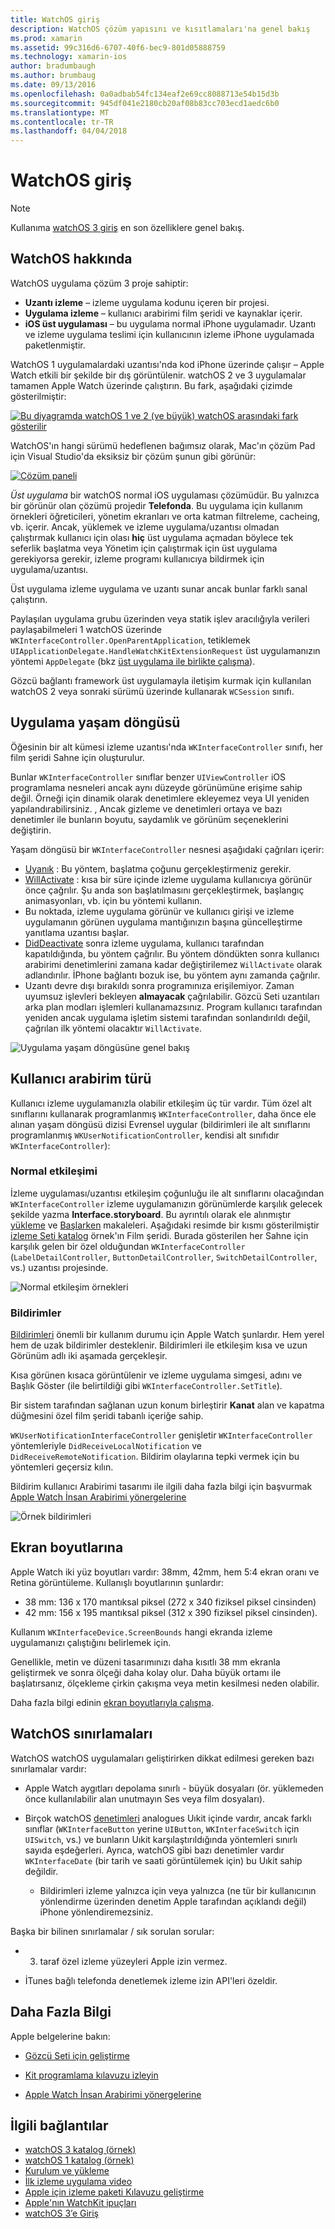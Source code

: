```yaml
---
title: WatchOS giriş
description: WatchOS çözüm yapısını ve kısıtlamaları'na genel bakış
ms.prod: xamarin
ms.assetid: 99c316d6-6707-40f6-bec9-801d05888759
ms.technology: xamarin-ios
author: bradumbaugh
ms.author: brumbaug
ms.date: 09/13/2016
ms.openlocfilehash: 0a0adbab54fc134eaf2e69cc8088713e54b15d3b
ms.sourcegitcommit: 945df041e2180cb20af08b83cc703ecd1aedc6b0
ms.translationtype: MT
ms.contentlocale: tr-TR
ms.lasthandoff: 04/04/2018
---
```

# <a name="introduction-to-watchos"></a>WatchOS giriş

> [!NOTE]
> Kullanıma [watchOS 3 giriş](~/ios/watchos/platform/introduction-to-watchos3/index.md) en son özelliklere genel bakış.

## <a name="about-watchos"></a>WatchOS hakkında

WatchOS uygulama çözüm 3 proje sahiptir:

- **Uzantı izleme** – izleme uygulama kodunu içeren bir projesi.
- **Uygulama izleme** – kullanıcı arabirimi film şeridi ve kaynaklar içerir.
- **iOS üst uygulaması** – bu uygulama normal iPhone uygulamadır. Uzantı ve izleme uygulama teslimi için kullanıcının izleme iPhone uygulamada paketlenmiştir.

WatchOS 1 uygulamalardaki uzantısı'nda kod iPhone üzerinde çalışır – Apple Watch etkili bir şekilde bir dış görüntülenir. watchOS 2 ve 3 uygulamalar tamamen Apple Watch üzerinde çalıştırın. Bu fark, aşağıdaki çizimde gösterilmiştir:

[ ![](intro-to-watchos-images/arch-sml.png "Bu diyagramda watchOS 1 ve 2 (ve büyük) watchOS arasındaki fark gösterilir")](intro-to-watchos-images/arch.png#lightbox)

WatchOS'ın hangi sürümü hedeflenen bağımsız olarak, Mac'ın çözüm Pad için Visual Studio'da eksiksiz bir çözüm şunun gibi görünür:

[![](intro-to-watchos-images/projectstructure-sml.png "Çözüm paneli")](intro-to-watchos-images/projectstructure.png#lightbox)

*Üst uygulama* bir watchOS normal iOS uygulaması çözümüdür. Bu yalnızca bir görünür olan çözümü projedir **Telefonda**. Bu uygulama için kullanım örnekleri öğreticileri, yönetim ekranları ve orta katman filtreleme, cacheing, vb. içerir. Ancak, yüklemek ve izleme uygulama/uzantısı olmadan çalıştırmak kullanıcı için olası **hiç** üst uygulama açmadan böylece tek seferlik başlatma veya Yönetim için çalıştırmak için üst uygulama gerekiyorsa gerekir, izleme programı kullanıcıya bildirmek için uygulama/uzantısı.

Üst uygulama izleme uygulama ve uzantı sunar ancak bunlar farklı sanal çalıştırın.

Paylaşılan uygulama grubu üzerinden veya statik işlev aracılığıyla verileri paylaşabilmeleri 1 watchOS üzerinde `WKInterfaceController.OpenParentApplication`, tetiklemek `UIApplicationDelegate.HandleWatchKitExtensionRequest` üst uygulamanızın yöntemi `AppDelegate` (bkz [üst uygulama ile birlikte çalışma](~/ios/watchos/app-fundamentals/parent-app.md)).

Gözcü bağlantı framework üst uygulamayla iletişim kurmak için kullanılan watchOS 2 veya sonraki sürümü üzerinde kullanarak `WCSession` sınıfı.

## <a name="application-lifecycle"></a>Uygulama yaşam döngüsü

Öğesinin bir alt kümesi izleme uzantısı'nda `WKInterfaceController` sınıfı, her film şeridi Sahne için oluşturulur.

Bunlar `WKInterfaceController` sınıflar benzer `UIViewController` iOS programlama nesneleri ancak aynı düzeyde görünümüne erişime sahip değil.
Örneği için dinamik olarak denetimlere ekleyemez veya UI yeniden yapılandırabilirsiniz.
, Ancak gizleme ve denetimleri ortaya ve bazı denetimler ile bunların boyutu, saydamlık ve görünüm seçeneklerini değiştirin.

Yaşam döngüsü bir `WKInterfaceController` nesnesi aşağıdaki çağrıları içerir:

- [Uyanık](https://developer.xamarin.com/api/member/WatchKit.WKInterfaceController.Awake/) : Bu yöntem, başlatma çoğunu gerçekleştirmeniz gerekir.
- [WillActivate](https://developer.xamarin.com/api/member/WatchKit.WKInterfaceController.WillActivate/) : kısa bir süre içinde izleme uygulama kullanıcıya görünür önce çağrılır. Şu anda son başlatılmasını gerçekleştirmek, başlangıç animasyonları, vb. için bu yöntemi kullanın.
- Bu noktada, izleme uygulama görünür ve kullanıcı girişi ve izleme uygulamanın görünen uygulama mantığınızın başına güncelleştirme yanıtlama uzantısı başlar.
- [DidDeactivate](https://developer.xamarin.com/api/member/WatchKit.WKInterfaceController.DidDeactivate/) sonra izleme uygulama, kullanıcı tarafından kapatıldığında, bu yöntem çağrılır. Bu yöntem döndükten sonra kullanıcı arabirimi denetimlerini zamana kadar değiştirilemez `WillActivate` olarak adlandırılır. İPhone bağlantı bozuk ise, bu yöntem aynı zamanda çağrılır.
- Uzantı devre dışı bırakıldı sonra programınıza erişilemiyor. Zaman uyumsuz işlevleri bekleyen **almayacak** çağrılabilir. Gözcü Seti uzantıları arka plan modları işlemleri kullanamazsınız. Program kullanıcı tarafından yeniden ancak uygulama işletim sistemi tarafından sonlandırıldı değil, çağrılan ilk yöntemi olacaktır `WillActivate`.

![](intro-to-watchos-images/wkinterfacecontrollerlifecycle.png "Uygulama yaşam döngüsüne genel bakış")

## <a name="types-of-user-interface"></a>Kullanıcı arabirim türü

Kullanıcı izleme uygulamanızla olabilir etkileşim üç tür vardır.
Tüm özel alt sınıflarını kullanarak programlanmış `WKInterfaceController`, daha önce ele alınan yaşam döngüsü dizisi Evrensel uygular (bildirimleri ile alt sınıflarını programlanmış `WKUserNotificationController`, kendisi alt sınıfıdır `WKInterfaceController`):

### <a name="normal-interaction"></a>Normal etkileşimi

İzleme uygulaması/uzantısı etkileşim çoğunluğu ile alt sınıflarını olacağından `WKInterfaceController` izleme uygulamanızın görünümlerde karşılık gelecek şekilde yazma **Interface.storyboard**. Bu ayrıntılı olarak ele alınmıştır [yükleme](~/ios/watchos/get-started/installation.md) ve [Başlarken](~/ios/watchos/get-started/index.md) makaleleri.
Aşağıdaki resimde bir kısmı gösterilmiştir [izleme Seti katalog](https://developer.xamarin.com/samples/monotouch/watchOS/WatchKitCatalog/) örnek'ın Film şeridi. Burada gösterilen her Sahne için karşılık gelen bir özel olduğundan `WKInterfaceController` (`LabelDetailController`, `ButtonDetailController`, `SwitchDetailController`, vs.) uzantısı projesinde.

![](intro-to-watchos-images/scenes.png "Normal etkileşim örnekleri")

### <a name="notifications"></a>Bildirimler

[Bildirimleri](~/ios/watchos/platform/notifications.md) önemli bir kullanım durumu için Apple Watch şunlardır. Hem yerel hem de uzak bildirimler desteklenir. Bildirimleri ile etkileşim kısa ve uzun Görünüm adlı iki aşamada gerçekleşir.

Kısa görünen kısaca görüntülenir ve izleme uygulama simgesi, adını ve Başlık Göster (ile belirtildiği gibi `WKInterfaceController.SetTitle`).

Bir sistem tarafından sağlanan uzun konum birleştirir **Kanat** alan ve kapatma düğmesini özel film şeridi tabanlı içeriğe sahip.

`WKUserNotificationInterfaceController` genişletir `WKInterfaceController` yöntemleriyle `DidReceiveLocalNotification` ve `DidReceiveRemoteNotification`.
Bildirim olaylarına tepki vermek için bu yöntemleri geçersiz kılın.

Bildirim kullanıcı Arabirimi tasarımı ile ilgili daha fazla bilgi için başvurmak [Apple Watch İnsan Arabirimi yönergelerine](https://developer.apple.com/library/prerelease/ios/documentation/UserExperience/Conceptual/WatchHumanInterfaceGuidelines/Notifications.html#//apple_ref/doc/uid/TP40014992-CH20-SW1)

![](intro-to-watchos-images/notifications.png "Örnek bildirimleri")

## <a name="screen-sizes"></a>Ekran boyutlarına

Apple Watch iki yüz boyutları vardır: 38mm, 42mm, hem 5:4 ekran oranı ve Retina görüntüleme. Kullanışlı boyutlarının şunlardır:

- 38 mm: 136 x 170 mantıksal piksel (272 x 340 fiziksel piksel cinsinden)
- 42 mm: 156 x 195 mantıksal piksel (312 x 390 fiziksel piksel cinsinden).

Kullanım `WKInterfaceDevice.ScreenBounds` hangi ekranda izleme uygulamanızı çalıştığını belirlemek için.

Genellikle, metin ve düzeni tasarımınızı daha kısıtlı 38 mm ekranla geliştirmek ve sonra ölçeği daha kolay olur.
Daha büyük ortamı ile başlatırsanız, ölçekleme çirkin çakışma veya metin kesilmesi neden olabilir.

Daha fazla bilgi edinin [ekran boyutlarıyla çalışma](~/ios/watchos/app-fundamentals/screen-sizes.md).


## <a name="limitations-of-watchos"></a>WatchOS sınırlamaları

WatchOS watchOS uygulamaları geliştirirken dikkat edilmesi gereken bazı sınırlamalar vardır:

- Apple Watch aygıtları depolama sınırlı - büyük dosyaları (ör. yüklemeden önce kullanılabilir alan unutmayın Ses veya film dosyaları).

- Birçok watchOS [denetimleri](~/ios/watchos/user-interface/index.md) analogues Uıkit içinde vardır, ancak farklı sınıflar (`WKInterfaceButton` yerine `UIButton`, `WKInterfaceSwitch` için `UISwitch`, vs.) ve bunların Uıkit karşılaştırıldığında yöntemleri sınırlı sayıda eşdeğerleri. Ayrıca, watchOS gibi bazı denetimler vardır `WKInterfaceDate` (bir tarih ve saati görüntülemek için) bu Uıkit sahip değildir.

  - Bildirimleri izleme yalnızca için veya yalnızca (ne tür bir kullanıcının yönlendirme üzerinden denetim Apple tarafından açıklandı değil) iPhone yönlendiremezsiniz.

Başka bir bilinen sınırlamalar / sık sorulan sorular:

- 3. taraf özel izleme yüzeyleri Apple izin vermez.

- İTunes bağlı telefonda denetlemek izleme izin API'leri özeldir.


## <a name="further-reading"></a>Daha Fazla Bilgi

Apple belgelerine bakın:

* [Gözcü Seti için geliştirme](https://developer.apple.com/library/prerelease/ios/documentation/General/Conceptual/WatchKitProgrammingGuide/index.html#//apple_ref/doc/uid/TP40014969-CH8-SW1)

* [Kit programlama kılavuzu izleyin](https://developer.apple.com/library/prerelease/ios/documentation/General/Conceptual/WatchKitProgrammingGuide/DesigningaWatchKitApp.html)

* [Apple Watch İnsan Arabirimi yönergelerine](https://developer.apple.com/library/prerelease/ios/documentation/UserExperience/Conceptual/WatchHumanInterfaceGuidelines/index.html#//apple_ref/doc/uid/TP40014992-CH3-SW1)


## <a name="related-links"></a>İlgili bağlantılar

- [watchOS 3 katalog (örnek)](https://developer.xamarin.com/samples/monotouch/watchOS/WatchKitCatalog/)
- [watchOS 1 katalog (örnek)](https://developer.xamarin.com/samples/monotouch/WatchKit/WatchKitCatalog/)
- [Kurulum ve yükleme](~/ios/watchos/get-started/installation.md)
- [İlk izleme uygulama video](http://blog.xamarin.com/your-first-watch-kit-app/)
- [Apple için izleme paketi Kılavuzu geliştirme](https://developer.apple.com/library/prerelease/ios/documentation/General/Conceptual/WatchKitProgrammingGuide/index.html)
- [Apple'nın WatchKit ipuçları](https://developer.apple.com/watchkit/tips/)
- [watchOS 3’e Giriş](~/ios/watchos/platform/introduction-to-watchos3/index.md)
